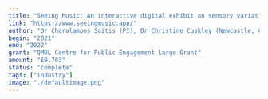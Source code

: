 ```yaml
---
title: "Seeing Music: An interactive digital exhibit on sensory variation and the cross-sensory experience of music"
link: "https://www.seeingmusic.app/"
author: "Dr Charalampos Saitis (PI), Dr Christine Cuskley (Newcastle, CI)"
begin: "2021"
end: "2022"
grant: "QMUL Centre for Public Engagement Large Grant"
amount: "£9,783"
status: "complete"
tags: ["industry"]
image: "./defaultimage.png"
---
```

